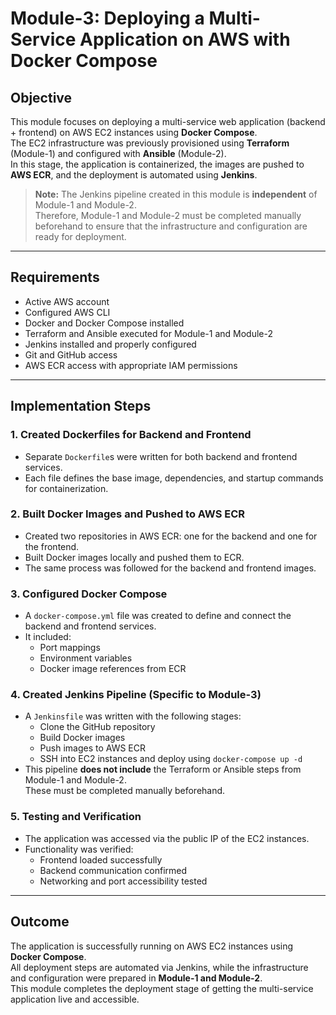 # Module-3: Deploying a Multi-Service Application on AWS with Docker Compose

## Objective
This module focuses on deploying a multi-service web application (backend + frontend) on AWS EC2 instances using **Docker Compose**.  
The EC2 infrastructure was previously provisioned using **Terraform** (Module-1) and configured with **Ansible** (Module-2).  
In this stage, the application is containerized, the images are pushed to **AWS ECR**, and the deployment is automated using **Jenkins**.

> **Note:** The Jenkins pipeline created in this module is **independent** of Module-1 and Module-2.  
> Therefore, Module-1 and Module-2 must be completed manually beforehand to ensure that the infrastructure and configuration are ready for deployment.

---

## Requirements
- Active AWS account  
- Configured AWS CLI  
- Docker and Docker Compose installed  
- Terraform and Ansible executed for Module-1 and Module-2  
- Jenkins installed and properly configured  
- Git and GitHub access  
- AWS ECR access with appropriate IAM permissions  

---

## Implementation Steps

### 1. Created Dockerfiles for Backend and Frontend
- Separate `Dockerfile`s were written for both backend and frontend services.  
- Each file defines the base image, dependencies, and startup commands for containerization.  

### 2. Built Docker Images and Pushed to AWS ECR
- Created two repositories in AWS ECR: one for the backend and one for the frontend.  
- Built Docker images locally and pushed them to ECR.  
- The same process was followed for the backend and frontend images.  

### 3. Configured Docker Compose
- A `docker-compose.yml` file was created to define and connect the backend and frontend services.  
- It included:  
  - Port mappings  
  - Environment variables  
  - Docker image references from ECR  

### 4. Created Jenkins Pipeline (Specific to Module-3)
- A `Jenkinsfile` was written with the following stages:  
  - Clone the GitHub repository  
  - Build Docker images  
  - Push images to AWS ECR  
  - SSH into EC2 instances and deploy using `docker-compose up -d`  
- This pipeline **does not include** the Terraform or Ansible steps from Module-1 and Module-2.  
  These must be completed manually beforehand.  

### 5. Testing and Verification
- The application was accessed via the public IP of the EC2 instances.  
- Functionality was verified:  
  - Frontend loaded successfully  
  - Backend communication confirmed  
  - Networking and port accessibility tested  

---

## Outcome
The application is successfully running on AWS EC2 instances using **Docker Compose**.  
All deployment steps are automated via Jenkins, while the infrastructure and configuration were prepared in **Module-1 and Module-2**.  
This module completes the deployment stage of getting the multi-service application live and accessible.  
